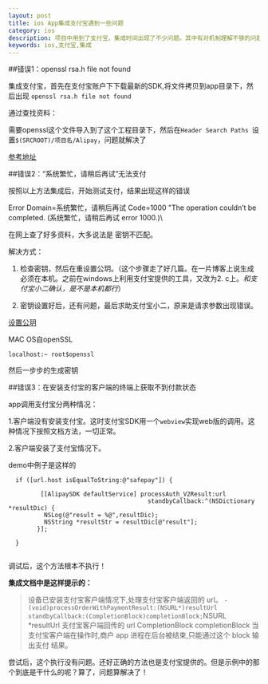 ```yaml
---
layout: post
title: ios App集成支付宝遇到一些问题
category: ios
description: 项目中用到了支付宝，集成时间出现了不少问题。其中有对机制理解不够的问题，也有支付宝有些搞不清楚的逻辑问题。
keywords: ios,支付宝,集成
--- 
```


##错误1：openssl rsa.h file not found

集成支付宝，首先在支付宝账户下下载最新的SDK,将文件拷贝到app目录下，然后出现 `openssl rsa.h file not found`

通过查找资料：

需要openssl这个文件导入到了这个工程目录下，然后在`Header Search Paths `设置`$(SRCROOT)/项目名/Alipay`，问题就解决了

[参考地址](http://blog.csdn.net/pearlhuzhu/article/details/9300435)


##错误2：“系统繁忙，请稍后再试”无法支付

按照以上方法集成后，开始测试支付，结果出现这样的错误
>
Error Domain=系统繁忙，请稍后再试 Code=1000 \"The operation couldn’t be completed. (系统繁忙，请稍后再试 error 1000.)\

在网上查了好多资料，大多说法是 密钥不匹配。

解决方式：

1. 检查密钥，然后在重设置公玥。（这个步骤走了好几篇。在一片博客上说生成必须在本机。之前在windows上利用支付宝提供的工具，又改为2. c上。*和支付宝小二确认，是不是本机都行*）


2. 密钥设置好后，还有问题，最后求助支付宝小二，原来是请求参数出现错误。

[设置公玥](https://cshall.alipay.com/enterprise/help_detail.htm?help_id=473890)

MAC OS自openSSL

`localhost:~ root$openssl` 

然后一步步的生成密钥

##错误3：在安装支付宝的客户端的终端上获取不到付款状态

app调用支付宝分两种情况：

1.客户端没有安装支付宝。这时支付宝SDK用一个`webview`实现web版的调用。这种情况下按照文档方法，一切正常。

2.客户端安装了支付宝情况下。

demo中例子是这样的

```
  if ([url.host isEqualToString:@"safepay"]) {
      
         [[AlipaySDK defaultService] processAuth_V2Result:url
                                       standbyCallback:^(NSDictionary *resultDic) {
          NSLog(@"result = %@",resultDic);
          NSString *resultStr = resultDic[@"result"];
        }];

  }
  
```
调试后，这个方法根本不执行！


**集成文档中是这样提示的：**

>设备已安装支付宝客户端情况下,处理支付宝客户端返回的 url。
`-(void)processOrderWithPaymentResult:(NSURL*)resultUrl standbyCallback:(CompletionBlock)completionBlock;`NSURL *resultUrl
支付宝客户端回传的 url
CompletionBlock completionBlock
当支付宝客户端在操作时,商户 app 进程在后台被结束,只能通过这个 block 输出支付 结果。

尝试后，这个执行没有问题。还好正确的方法也是支付宝提供的。但是示例中的那个到底是干什么的呢？算了，问题算解决了！